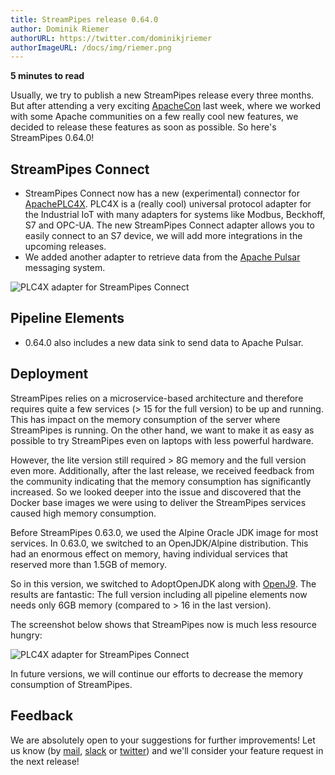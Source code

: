 ```yaml
---
title: StreamPipes release 0.64.0
author: Dominik Riemer
authorURL: https://twitter.com/dominikjriemer
authorImageURL: /docs/img/riemer.png
---
```

**<div style="float: left; padding-right: 40px;">5 minutes to read</div>**
<br>

Usually, we try to publish a new StreamPipes release every three months. But after attending a very exciting [ApacheCon](https://www.apachecon.com/acna19/) last week, where we worked with some Apache communities on a few really cool new features, we decided to release these features as soon as possible.
So here's StreamPipes 0.64.0!
<!--truncate-->

## StreamPipes Connect

* StreamPipes Connect now has a new (experimental) connector for [ApachePLC4X](https://plc4x.apache.org/). PLC4X is a (really cool) universal protocol adapter for the Industrial IoT with many adapters for systems like Modbus, Beckhoff, S7 and OPC-UA. The new StreamPipes Connect adapter allows you to easily connect to an S7 device, we will add more integrations in the upcoming releases.
* We added another adapter to retrieve data from the [Apache Pulsar](https://pulsar.apache.org) messaging system.

<img class="blog-image" style="max-width:90%;" src="/docs/blog/assets/2019-09-19/spconnect.png" alt="PLC4X adapter for StreamPipes Connect">

## Pipeline Elements

* 0.64.0 also includes a new data sink to send data to Apache Pulsar.

## Deployment

StreamPipes relies on a microservice-based architecture and therefore requires quite a few services (> 15 for the full version) to be up and running. 
This has impact on the memory consumption of the server where StreamPipes is running. On the other hand, we want to make it as easy as possible to try StreamPipes even on laptops with less powerful hardware. 

However, the lite version still required > 8G memory and the full version even more. Additionally, after the last release, we received feedback from the community indicating that the memory consumption has significantly increased.
So we looked deeper into the issue and discovered that the Docker base images we were using to deliver the StreamPipes services caused high memory consumption.

Before StreamPipes 0.63.0, we used the Alpine Oracle JDK image for most services. In 0.63.0, we switched to an OpenJDK/Alpine distribution. This had an enormous effect on memory, having individual services that reserved more than 1.5GB of memory.

So in this version, we switched to AdoptOpenJDK along with [OpenJ9](https://www.eclipse.org/openj9/). The results are fantastic: The full version including all pipeline elements now needs only 6GB memory (compared to > 16 in the last version).

The screenshot below shows that StreamPipes now is much less resource hungry:

<img class="blog-image" style="max-width:90%;" src="/docs/blog/assets/2019-09-19/memory.png" alt="PLC4X adapter for StreamPipes Connect">

In future versions, we will continue our efforts to decrease the memory consumption of StreamPipes.

## Feedback

We are absolutely open to your suggestions for further improvements! Let us know (by [mail](mailto:feedback@streampipes.org), [slack](https://slack.streampipes.org) or [twitter](https://www.twitter.com/streampipes)) and we'll consider your feature request in the next release!






